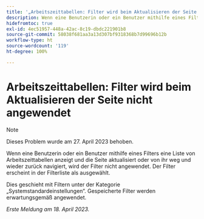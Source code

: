 ```yaml
---
title: '„Arbeitszeittabellen: Filter wird beim Aktualisieren der Seite nicht angewendet“'
description: Wenn eine Benutzerin oder ein Benutzer mithilfe eines Filters eine Liste von Arbeitszeittabellen anzeigt und die Seite aktualisiert oder von ihr weg und wieder zurück navigiert, wird der Filter nicht angewendet. Der Filter erscheint in der Filterliste als ausgewählt.
hidefromtoc: true
exl-id: 4ec51957-448a-42ac-8c19-dbdc221901b8
source-git-commit: 58038f681aa3a13d307bf9318368b7d99696b12b
workflow-type: ht
source-wordcount: '119'
ht-degree: 100%

---
```


# Arbeitszeittabellen: Filter wird beim Aktualisieren der Seite nicht angewendet

>[!NOTE]
>
>Dieses Problem wurde am 27. April 2023 behoben.

Wenn eine Benutzerin oder ein Benutzer mithilfe eines Filters eine Liste von Arbeitszeittabellen anzeigt und die Seite aktualisiert oder von ihr weg und wieder zurück navigiert, wird der Filter nicht angewendet. Der Filter erscheint in der Filterliste als ausgewählt.

Dies geschieht mit Filtern unter der Kategorie „Systemstandardeinstellungen“. Gespeicherte Filter werden erwartungsgemäß angewendet.

_Erste Meldung am 18. April 2023._
